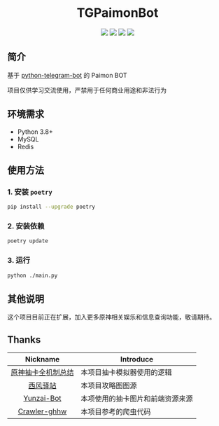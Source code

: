 <h1 align="center">TGPaimonBot</h1>

<div align="center">
<img src="https://img.shields.io/badge/python-3.8%2B-blue">
<img src="https://img.shields.io/badge/works%20on-my%20machine-brightgreen">
<img src="https://img.shields.io/badge/status-%E5%92%95%E5%92%95%E5%92%95-blue">
<a href="https://www.codacy.com/gh/luoshuijs/TGPaimonBot/dashboard?utm_source=github.com&amp;utm_medium=referral&amp;utm_content=luoshuijs/TGPaimonBot&amp;utm_campaign=Badge_Grade"><img src="https://app.codacy.com/project/badge/Grade/810a80be4cbe4b7284ab7634941423c4"/></a>
</div>

## 简介

基于 [python-telegram-bot](https://github.com/python-telegram-bot/python-telegram-bot) 的 Paimon BOT

项目仅供学习交流使用，严禁用于任何商业用途和非法行为

## 环境需求

- Python 3.8+
- MySQL
- Redis

## 使用方法

### 1. 安装 `poetry`
```bash
pip install --upgrade poetry 
```

### 2. 安装依赖
```bash
poetry update
```
### 3. 运行
```bash
python ./main.py
```


## 其他说明

这个项目目前正在扩展，加入更多原神相关娱乐和信息查询功能，敬请期待。

## Thanks

|                           Nickname                           | Introduce                        |
| :----------------------------------------------------------: | -------------------------------- |
| [原神抽卡全机制总结](https://www.bilibili.com/read/cv10468091) | 本项目抽卡模拟器使用的逻辑       |
|   [西风驿站](https://bbs.mihoyo.com/ys/collection/307224)    | 本项目攻略图图源                 |
|     [Yunzai-Bot](https://github.com/Le-niao/Yunzai-Bot)      | 本项使用的抽卡图片和前端资源来源 |
| [Crawler-ghhw](https://github.com/DGP-Studio/Crawler-ghhw) | 本项目参考的爬虫代码 |